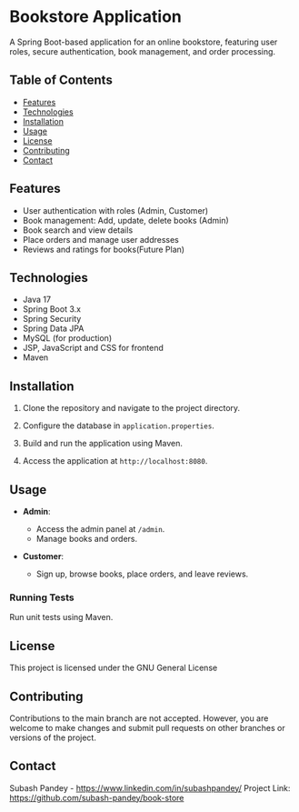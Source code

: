 # Bookstore Application

A Spring Boot-based application for an online bookstore, featuring user roles, secure authentication, book management, and order processing.

## Table of Contents
- [Features](#features)
- [Technologies](#technologies)
- [Installation](#installation)
- [Usage](#usage)
- [License](#license)
- [Contributing](#contributing)
- [Contact](#contact)

## Features
- User authentication with roles (Admin, Customer)
- Book management: Add, update, delete books (Admin)
- Book search and view details
- Place orders and manage user addresses
- Reviews and ratings for books(Future Plan)

## Technologies
- Java 17
- Spring Boot 3.x
- Spring Security
- Spring Data JPA
- MySQL (for production)
- JSP, JavaScript and CSS for frontend
- Maven

## Installation

1. Clone the repository and navigate to the project directory.

2. Configure the database in `application.properties`.

3. Build and run the application using Maven.

4. Access the application at `http://localhost:8080`.

## Usage

- **Admin**:
  - Access the admin panel at `/admin`.
  - Manage books and orders.

- **Customer**:
  - Sign up, browse books, place orders, and leave reviews.

### Running Tests
Run unit tests using Maven.

## License
This project is licensed under the GNU General License
## Contributing
Contributions to the main branch are not accepted. However, you are welcome to make changes and submit pull requests on other branches or versions of the project.

## Contact
Subash Pandey - https://www.linkedin.com/in/subashpandey/
Project Link: https://github.com/subash-pandey/book-store
